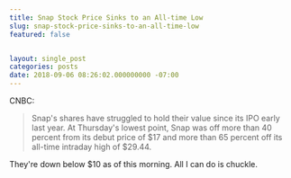 ```yaml
---
title: Snap Stock Price Sinks to an All-time Low
slug: snap-stock-price-sinks-to-an-all-time-low
featured: false


layout: single_post
categories: posts
date: 2018-09-06 08:26:02.000000000 -07:00
---
```


CNBC:

> Snap's shares have struggled to hold their value since its IPO early last year. At Thursday's lowest point, Snap was off more than 40 percent from its debut price of $17 and more than 65 percent off its all-time intraday high of $29.44.

They're down below $10 as of this morning. All I can do is chuckle.

